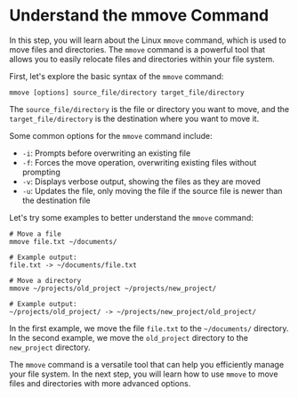 # Understand the mmove Command

In this step, you will learn about the Linux `mmove` command, which is used to move files and directories. The `mmove` command is a powerful tool that allows you to easily relocate files and directories within your file system.

First, let's explore the basic syntax of the `mmove` command:

```
mmove [options] source_file/directory target_file/directory
```

The `source_file/directory` is the file or directory you want to move, and the `target_file/directory` is the destination where you want to move it.

Some common options for the `mmove` command include:

- `-i`: Prompts before overwriting an existing file
- `-f`: Forces the move operation, overwriting existing files without prompting
- `-v`: Displays verbose output, showing the files as they are moved
- `-u`: Updates the file, only moving the file if the source file is newer than the destination file

Let's try some examples to better understand the `mmove` command:

```
# Move a file
mmove file.txt ~/documents/

# Example output:
file.txt -> ~/documents/file.txt

# Move a directory
mmove ~/projects/old_project ~/projects/new_project/

# Example output:
~/projects/old_project/ -> ~/projects/new_project/old_project/
```

In the first example, we move the file `file.txt` to the `~/documents/` directory. In the second example, we move the `old_project` directory to the `new_project` directory.

The `mmove` command is a versatile tool that can help you efficiently manage your file system. In the next step, you will learn how to use `mmove` to move files and directories with more advanced options.
